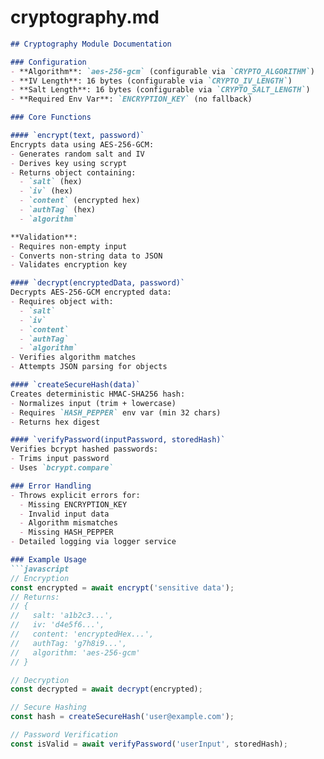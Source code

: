# cryptography.md
```markdown
## Cryptography Module Documentation

### Configuration
- **Algorithm**: `aes-256-gcm` (configurable via `CRYPTO_ALGORITHM`)
- **IV Length**: 16 bytes (configurable via `CRYPTO_IV_LENGTH`)
- **Salt Length**: 16 bytes (configurable via `CRYPTO_SALT_LENGTH`)
- **Required Env Var**: `ENCRYPTION_KEY` (no fallback)

### Core Functions

#### `encrypt(text, password)`
Encrypts data using AES-256-GCM:
- Generates random salt and IV
- Derives key using scrypt
- Returns object containing:
  - `salt` (hex)
  - `iv` (hex)
  - `content` (encrypted hex)
  - `authTag` (hex)
  - `algorithm`

**Validation**:
- Requires non-empty input
- Converts non-string data to JSON
- Validates encryption key

#### `decrypt(encryptedData, password)`
Decrypts AES-256-GCM encrypted data:
- Requires object with:
  - `salt`
  - `iv` 
  - `content`
  - `authTag`
  - `algorithm`
- Verifies algorithm matches
- Attempts JSON parsing for objects

#### `createSecureHash(data)`
Creates deterministic HMAC-SHA256 hash:
- Normalizes input (trim + lowercase)
- Requires `HASH_PEPPER` env var (min 32 chars)
- Returns hex digest

#### `verifyPassword(inputPassword, storedHash)`
Verifies bcrypt hashed passwords:
- Trims input password
- Uses `bcrypt.compare`

### Error Handling
- Throws explicit errors for:
  - Missing ENCRYPTION_KEY
  - Invalid input data
  - Algorithm mismatches
  - Missing HASH_PEPPER
- Detailed logging via logger service

### Example Usage
```javascript
// Encryption
const encrypted = await encrypt('sensitive data');
// Returns:
// {
//   salt: 'a1b2c3...',
//   iv: 'd4e5f6...',
//   content: 'encryptedHex...', 
//   authTag: 'g7h8i9...',
//   algorithm: 'aes-256-gcm'
// }

// Decryption  
const decrypted = await decrypt(encrypted);

// Secure Hashing
const hash = createSecureHash('user@example.com');

// Password Verification
const isValid = await verifyPassword('userInput', storedHash);